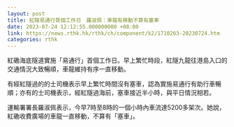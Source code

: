 ```yaml
---
layout: post
title: 紅隧易通行首個工作日　羅淑佩：車龍有移動不算有塞車
date: 2023-07-24 12:12:55.000000000 +08:00
link: https://news.rthk.hk/rthk/ch/component/k2/1710263-20230724.htm
categories: rthk
---
```


紅磡海底隧道實施「易通行」首個工作日。早上繁忙時段，紅隧九龍往港島入口的交通情況大致暢順，車龍維持有序一直移動。

有經紅隧過的的士司機表示早上繁忙時間沒有塞車，認為實施易通行有助行車暢順；亦有的士司機表示，經紅隧過海前，塞車接近半小時，與平日情況相若。

運輸署署長羅淑佩表示，今早7時至8時的一個小時內車流達5200多架次。她說，紅磡收費廣場的車龍一直移動，不算有「塞車」。
